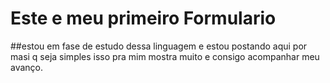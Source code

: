 # Este e meu primeiro Formulario 
##estou em fase de estudo dessa linguagem e estou postando aqui por masi q seja simples isso pra mim mostra muito e consigo acompanhar meu avanço.
